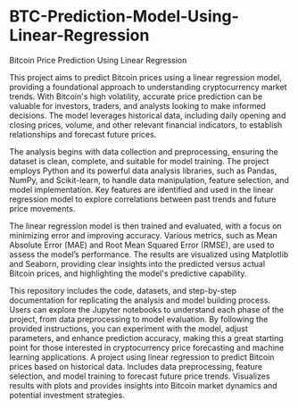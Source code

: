 # BTC-Prediction-Model-Using-Linear-Regression

Bitcoin Price Prediction Using Linear Regression

This project aims to predict Bitcoin prices using a linear regression model, providing a foundational approach to understanding cryptocurrency market trends. With Bitcoin's high volatility, accurate price prediction can be valuable for investors, traders, and analysts looking to make informed decisions. The model leverages historical data, including daily opening and closing prices, volume, and other relevant financial indicators, to establish relationships and forecast future prices.

The analysis begins with data collection and preprocessing, ensuring the dataset is clean, complete, and suitable for model training. The project employs Python and its powerful data analysis libraries, such as Pandas, NumPy, and Scikit-learn, to handle data manipulation, feature selection, and model implementation. Key features are identified and used in the linear regression model to explore correlations between past trends and future price movements.

The linear regression model is then trained and evaluated, with a focus on minimizing error and improving accuracy. Various metrics, such as Mean Absolute Error (MAE) and Root Mean Squared Error (RMSE), are used to assess the model’s performance. The results are visualized using Matplotlib and Seaborn, providing clear insights into the predicted versus actual Bitcoin prices, and highlighting the model's predictive capability.

This repository includes the code, datasets, and step-by-step documentation for replicating the analysis and model building process. Users can explore the Jupyter notebooks to understand each phase of the project, from data preprocessing to model evaluation. By following the provided instructions, you can experiment with the model, adjust parameters, and enhance prediction accuracy, making this a great starting point for those interested in cryptocurrency price forecasting and machine learning applications.
A project using linear regression to predict Bitcoin prices based on historical data. Includes data preprocessing, feature selection, and model training to forecast future price trends. Visualizes results with plots and provides insights into Bitcoin market dynamics and potential investment strategies.
